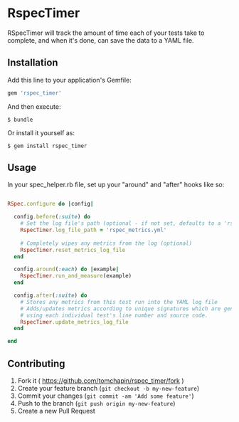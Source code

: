 # RspecTimer

RSpecTimer will track the amount of time each of your tests take to complete,
and when it's done, can save the data to a YAML file.

## Installation

Add this line to your application's Gemfile:

```ruby
gem 'rspec_timer'
```

And then execute:

    $ bundle

Or install it yourself as:

    $ gem install rspec_timer

## Usage

In your spec_helper.rb file, set up your "around" and "after" hooks like so:

```ruby

RSpec.configure do |config|

  config.before(:suite) do
    # Set the log file's path (optional - if not set, defaults to a 'rspec-metrics.yml' file in your current folder)
    RspecTimer.log_file_path = 'rspec_metrics.yml'
  
    # Completely wipes any metrics from the log (optional)
    RspecTimer.reset_metrics_log_file
  end

  config.around(:each) do |example|
    RspecTimer.run_and_measure(example)
  end

  config.after(:suite) do
    # Stores any metrics from this test run into the YAML log file
    # Adds/updates metrics according to unique signatures which are generated
    # using each individual test's line number and source code.
    RspecTimer.update_metrics_log_file
  end

end

```

## Contributing

1. Fork it ( https://github.com/tomchapin/rspec_timer/fork )
2. Create your feature branch (`git checkout -b my-new-feature`)
3. Commit your changes (`git commit -am 'Add some feature'`)
4. Push to the branch (`git push origin my-new-feature`)
5. Create a new Pull Request
